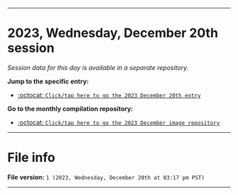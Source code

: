 
***

# 2023, Wednesday, December 20th session

_Session data for this day is available in a separate repository._

**Jump to the specific entry:**

- [:octocat: `Click/tap here to go the 2023 December 20th entry`](https://github.com/seanpm2001/SeansLifeArchive_Images_ModernSmurfsVillage_Y2023_V5/tree/SeansLifeArchive_ModernSmurfsVillage_Y2023_V5_Main-dev/12_December/20/)

**Go to the monthly compilation repository:**

- [:octocat: `Click/tap here to go the 2023 December image repository`](https://github.com/seanpm2001/SeansLifeArchive_Images_ModernSmurfsVillage_Y2023_V5/)

***

# File info

**File version:** `1 (2023, Wednesday, December 20th at 03:17 pm PST)`

***
